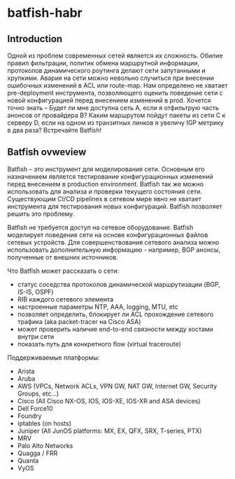 # batfish-habr
## Introduction

Одной из проблем современных сетей является их сложность. Обилие правил фильтрации, политик обмена маршрутной информации, протоколов динамического роутинга делают сети запутанными и хрупкими. Авария на сети можно невольно случиться при внесении ошибочных изменений в ACL или route-map. Нам определено не хватает pre-deployment инструмента, позволяющего оценить поведение сети с новой конфигурацией перед внесением изменений в prod. Хочется точно знать – Будет ли мне доступна сеть A, если я отфильтрую часть анонсов от провайдера B? Каким маршрутом пойдут пакеты из сети C к серверу D, если на одном из транзитных линков я увеличу IGP метрику в два раза? Встречайте Batfish!

## Batfish ovweview

Batfish – это инструмент для моделирования сети. Основным его назначением является тестирование
конфигурационных изменений перед внесением в production environment. Batfish так же можно использовать для анализа и проверки текущего состояния сети. Существующим CI/CD pipelines в сетевом мире явно не хватает инструмента для тестирования новых конфигураций. Batfish позволяет решить это проблему.

Batfish не требуется доступ на сетевое оборудование. Batfish моделирует поведение сети на основе конфигурационных файлов сетевых устройств. Для совершенствования сетевого анализа можно использовать дополнительную информацию - например, BGP анонсы, полученные от внешних источников.

Что Batfish может рассказать о сети:
* статус соседства протоколов динамической маршрутизации (BGP, IS-IS, OSPF)
* RIB каждого сетевого элемента
* настроенные параметры NTP, AAA, logging, MTU, etc
* позволяет определить, блокирует ли ACL прохождение сетевого трафика (aka packet-tracer на Cisco ASA)
* может проверить наличие end-to-end связности между хостами внутри сети
* показать путь для конкретного flow (virtual traceroute)

Поддерживаемые платформы:
* Arista
* Aruba
* AWS (VPCs, Network ACLs, VPN GW, NAT GW, Internet GW, Security Groups, etc…)
* Cisco (All Cisco NX-OS, IOS, IOS-XE, IOS-XR and ASA devices)
* Dell Force10
* Foundry
* iptables (on hosts)
* Juniper (All JunOS platforms: MX, EX, QFX, SRX, T-series, PTX)
* MRV
* Palo Alto Networks
* Quagga / FRR
* Quanta
* VyOS

